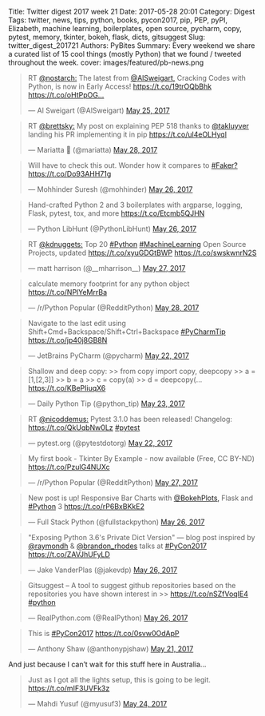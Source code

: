 Title: Twitter digest 2017 week 21
Date: 2017-05-28 20:01
Category: Digest
Tags: twitter, news, tips, python, books, pycon2017, pip, PEP, pyPI, Elizabeth, machine learning, boilerplates, open source, pycharm, copy, pytest, memory, tkinter, bokeh, flask, dicts, gitsuggest
Slug: twitter_digest_201721
Authors: PyBites
Summary: Every weekend we share a curated list of 15 cool things (mostly Python) that we found / tweeted throughout the week.
cover: images/featured/pb-news.png

<blockquote class="twitter-tweet"><p>RT <a href="https://twitter.com/@nostarch:" target="_blank">@nostarch:</a> The latest from <a href="https://twitter.com/@AlSweigart," target="_blank">@AlSweigart,</a> Cracking Codes with Python, is now in Early Access! <a href="https://t.co/19trOQbBhk" title="https://t.co/19trOQbBhk" target="_blank">https://t.co/19trOQbBhk</a> <a href="https://t.co/oHtPpOG…" title="https://t.co/oHtPpOG…" target="_blank">https://t.co/oHtPpOG…</a></p>— Al Sweigart (@AlSweigart) <a href="https://twitter.com/AlSweigart/status/867880275728060417" data-datetime="2017-05-25T23:09:16+00:00">May 25, 2017</a></blockquote>

<blockquote class="twitter-tweet"><p>RT <a href="https://twitter.com/@brettsky:" target="_blank">@brettsky:</a> My post on explaining PEP 518 thanks to <a href="https://twitter.com/@takluyver" target="_blank">@takluyver</a> landing his PR implementing it in pip <a href="https://t.co/ul4eOLHyql" title="https://t.co/ul4eOLHyql" target="_blank">https://t.co/ul4eOLHyql</a></p>— Mariatta 🤦 (@mariatta) <a href="https://twitter.com/mariatta/status/868646481699364864" data-datetime="2017-05-28T01:53:54+00:00">May 28, 2017</a></blockquote>

<blockquote class="twitter-tweet"><p>Will have to check this out. Wonder how it compares to <a href="https://twitter.com/search/#Faker?" target="_blank">#Faker?</a> <a href="https://t.co/Do93AHH71g" title="https://t.co/Do93AHH71g" target="_blank">https://t.co/Do93AHH71g</a></p>— Mohhinder Suresh (@mohhinder) <a href="https://twitter.com/mohhinder/status/868022004963844097" data-datetime="2017-05-26T08:32:27+00:00">May 26, 2017</a></blockquote>

<blockquote class="twitter-tweet"><p>Hand-crafted Python 2 and 3 boilerplates with argparse, logging, Flask, pytest, tox, and more <a href="https://t.co/Etcmb5QJHN" title="https://t.co/Etcmb5QJHN" target="_blank">https://t.co/Etcmb5QJHN</a></p>— Python LibHunt (@PythonLibHunt) <a href="https://twitter.com/PythonLibHunt/status/868196850095882240" data-datetime="2017-05-26T20:07:14+00:00">May 26, 2017</a></blockquote>

<blockquote class="twitter-tweet"><p>RT <a href="https://twitter.com/@kdnuggets:" target="_blank">@kdnuggets:</a> Top 20 <a href="https://twitter.com/search/#Python" target="_blank">#Python</a> <a href="https://twitter.com/search/#MachineLearning" target="_blank">#MachineLearning</a> Open Source Projects, updated <a href="https://t.co/xyuGDGtBWP" title="https://t.co/xyuGDGtBWP" target="_blank">https://t.co/xyuGDGtBWP</a> <a href="https://t.co/swskwnrN2S" title="https://t.co/swskwnrN2S" target="_blank">https://t.co/swskwnrN2S</a></p>— matt harrison (@__mharrison__) <a href="https://twitter.com/__mharrison__/status/868494213415018496" data-datetime="2017-05-27T15:48:50+00:00">May 27, 2017</a></blockquote>

<blockquote class="twitter-tweet"><p>calculate memory footprint for any python object <a href="https://t.co/NPlYeMrrBa" title="https://t.co/NPlYeMrrBa" target="_blank">https://t.co/NPlYeMrrBa</a></p>— /r/Python Popular (@RedditPython) <a href="https://twitter.com/RedditPython/status/868693322939998208" data-datetime="2017-05-28T05:00:02+00:00">May 28, 2017</a></blockquote>

<blockquote class="twitter-tweet"><p>Navigate to the last edit using Shift+Cmd+Backspace/Shift+Ctrl+Backspace <a href="https://twitter.com/search/#PyCharmTip" target="_blank">#PyCharmTip</a> <a href="https://t.co/jp40j8GB8N" title="https://t.co/jp40j8GB8N" target="_blank">https://t.co/jp40j8GB8N</a></p>— JetBrains PyCharm (@pycharm) <a href="https://twitter.com/pycharm/status/866624694178508800" data-datetime="2017-05-22T12:00:02+00:00">May 22, 2017</a></blockquote>

<blockquote class="twitter-tweet"><p>Shallow and deep copy: &gt;&gt; from copy import copy, deepcopy &gt;&gt; a = [1,[2,3]] &gt;&gt; b = a &gt;&gt; c = copy(a) &gt;&gt; d = deepcopy(… <a href="https://t.co/KBePIiuqX6" title="https://t.co/KBePIiuqX6" target="_blank">https://t.co/KBePIiuqX6</a></p>— Daily Python Tip (@python_tip) <a href="https://twitter.com/python_tip/status/866926676520738816" data-datetime="2017-05-23T08:00:01+00:00">May 23, 2017</a></blockquote>

<blockquote class="twitter-tweet"><p>RT <a href="https://twitter.com/@nicoddemus:" target="_blank">@nicoddemus:</a> Pytest 3.1.0 has been released! Changelog: <a href="https://t.co/QkUqbNw0Lz" title="https://t.co/QkUqbNw0Lz" target="_blank">https://t.co/QkUqbNw0Lz</a> <a href="https://twitter.com/search/#pytest" target="_blank">#pytest</a></p>— pytest.org (@pytestdotorg) <a href="https://twitter.com/pytestdotorg/status/866792741367197696" data-datetime="2017-05-22T23:07:48+00:00">May 22, 2017</a></blockquote>

<blockquote class="twitter-tweet"><p>My first book - Tkinter By Example - now available (Free, CC BY-ND) <a href="https://t.co/PzulG4NUXc" title="https://t.co/PzulG4NUXc" target="_blank">https://t.co/PzulG4NUXc</a></p>— /r/Python Popular (@RedditPython) <a href="https://twitter.com/RedditPython/status/868481931180224512" data-datetime="2017-05-27T15:00:02+00:00">May 27, 2017</a></blockquote>

<blockquote class="twitter-tweet"><p>New post is up! Responsive Bar Charts with <a href="https://twitter.com/@BokehPlots," target="_blank">@BokehPlots,</a> Flask and <a href="https://twitter.com/search/#Python" target="_blank">#Python</a> 3 <a href="https://t.co/rP6BxBKkE2" title="https://t.co/rP6BxBKkE2" target="_blank">https://t.co/rP6BxBKkE2</a></p>— Full Stack Python (@fullstackpython) <a href="https://twitter.com/fullstackpython/status/868111827783340033" data-datetime="2017-05-26T14:29:23+00:00">May 26, 2017</a></blockquote>

<blockquote class="twitter-tweet"><p>"Exposing Python 3.6's Private Dict Version" — blog post inspired by <a href="https://twitter.com/@raymondh" target="_blank">@raymondh</a> &amp; <a href="https://twitter.com/@brandon_rhodes" target="_blank">@brandon_rhodes</a> talks at <a href="https://twitter.com/search/#PyCon2017" target="_blank">#PyCon2017</a> <a href="https://t.co/ZAVJhUFyLD" title="https://t.co/ZAVJhUFyLD" target="_blank">https://t.co/ZAVJhUFyLD</a></p>— Jake VanderPlas (@jakevdp) <a href="https://twitter.com/jakevdp/status/868127985504624640" data-datetime="2017-05-26T15:33:35+00:00">May 26, 2017</a></blockquote>

<blockquote class="twitter-tweet"><p>Gitsuggest – A tool to suggest github repositories based on the repositories you have shown interest in &gt;&gt; <a href="https://t.co/nSZfVoqIE4" title="https://t.co/nSZfVoqIE4" target="_blank">https://t.co/nSZfVoqIE4</a> <a href="https://twitter.com/search/#python" target="_blank">#python</a></p>— RealPython.com (@RealPython) <a href="https://twitter.com/RealPython/status/868095390121435136" data-datetime="2017-05-26T13:24:04+00:00">May 26, 2017</a></blockquote>

<blockquote class="twitter-tweet"><p>This is <a href="https://twitter.com/search/#PyCon2017" target="_blank">#PyCon2017</a> <a href="https://t.co/0svw0OdApP" title="https://t.co/0svw0OdApP" target="_blank">https://t.co/0svw0OdApP</a></p>— Anthony Shaw (@anthonypjshaw) <a href="https://twitter.com/anthonypjshaw/status/866429000670863361" data-datetime="2017-05-21T23:02:25+00:00">May 21, 2017</a></blockquote>

And just because I can’t wait for this stuff here in Australia…

<blockquote class="twitter-tweet"><p>Just as I got all the lights setup, this is going to be legit. <a href="https://t.co/mIF3UVFk3z" title="https://t.co/mIF3UVFk3z" target="_blank">https://t.co/mIF3UVFk3z</a></p>— Mahdi Yusuf (@myusuf3) <a href="https://twitter.com/myusuf3/status/867238505784672256" data-datetime="2017-05-24T04:39:06+00:00">May 24, 2017</a></blockquote>
